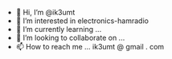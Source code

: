 - 👋 Hi, I’m @ik3umt
- 👀 I’m interested in electronics-hamradio
- 🌱 I’m currently learning ...
- 💞️ I’m looking to collaborate on ...
- 📫 How to reach me ... ik3umt @ gmail . com

<!---
ik3umt/ik3umt is a ✨ special ✨ repository because its `README.md` (this file) appears on your GitHub profile.
You can click the Preview link to take a look at your changes.
--->
